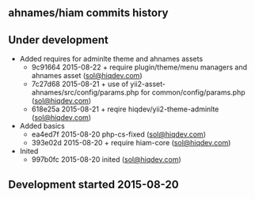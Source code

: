 ahnames/hiam commits history
----------------------------

## Under development

- Added requires for adminlte theme and ahnames assets
    - 9c91664 2015-08-22 + require plugin/theme/menu managers and ahnames asset (sol@hiqdev.com)
    - 7c27d68 2015-08-21 + use of yii2-asset-ahnames/src/config/params.php for common/config/params.php (sol@hiqdev.com)
    - 618e25a 2015-08-21 + reqire hiqdev/yii2-theme-adminlte (sol@hiqdev.com)
- Added basics
    - ea4ed7f 2015-08-20 php-cs-fixed (sol@hiqdev.com)
    - 393e02d 2015-08-20 + require hiam-core (sol@hiqdev.com)
- Inited
    - 997b0fc 2015-08-20 inited (sol@hiqdev.com)

## Development started 2015-08-20

